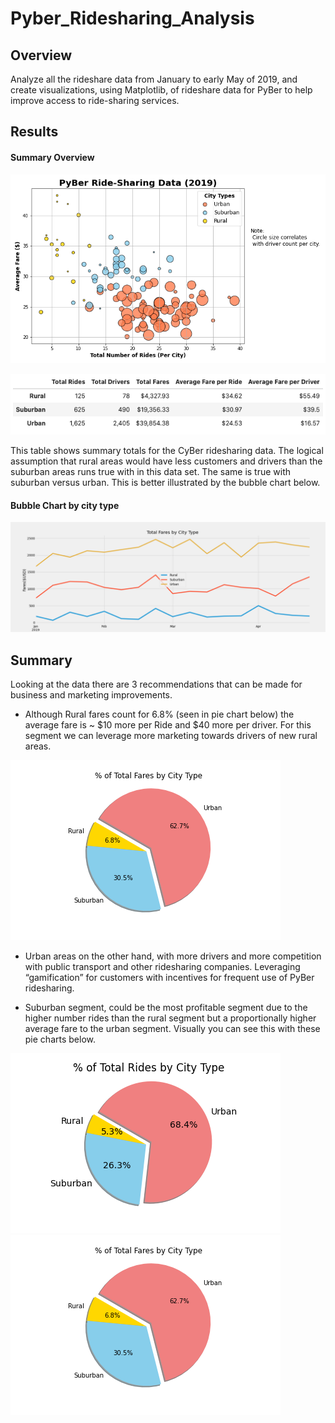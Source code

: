 # Pyber_Ridesharing_Analysis

## Overview
Analyze all the rideshare data from January to early May of 2019, and create visualizations, using Matplotlib, of rideshare data for PyBer to help improve access to ride-sharing services.

## Results
#### Summary Overview 
![This is an image](analysis/Fig1.png)

![This is an image](analysis/PyBer_summary_table.png)

This table shows summary totals for the CyBer ridesharing data.  The logical assumption that rural areas would have less customers and drivers than the suburban areas runs true with in this data set. The same is true with suburban versus urban. This is better illustrated by the bubble chart below.

#### Bubble Chart by city type
![This is an image](analysis/PyBer_fare_summary.png)

## Summary
Looking at the data there are 3 recommendations that can be made for business and marketing improvements. 
- Although Rural fares count for 6.8% (seen in pie chart below) the average fare is ~ $10 more per Ride and $40 more per driver.  For this segment we can leverage more marketing towards drivers of new rural areas. 

![This is an image](analysis/Fig5.png)

- Urban areas on the other hand, with more drivers and more competition with public transport and other ridesharing companies. Leveraging “gamification” for customers with incentives for frequent use of PyBer ridesharing.

- Suburban segment, could be the most profitable segment due to the higher number rides than the rural segment but a proportionally higher average fare to the urban segment. Visually you can see this with these pie charts below.

![This is an image](analysis/Fig6.png)
![This is an image](analysis/Fig5.png)

